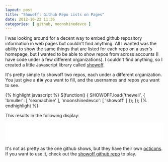 ```yaml
---
layout: post
title: "Showoff: Github Repo Lists on Pages"
date: 2012-10-22 11:36
categories: [ github, moonshinedevco ]
---
```

I was looking around for a decent way to embed github repository information in web pages but couldn't find anything.  All I wanted was the ability to show the same things that are listed for each repo on a user's homepage, but I wanted to be able to show repos from across accounts (I have code under a few different organizations).  I couldn't find anything, so I created a little Javascript library called [showoff](http://github.com/moonshinedevco/showoff).

It's pretty simple to showoff two repos, each under a different organization.  You just give a **div** you want to fill, and the usernames and repos you want to see.

{% highlight javascript %}
$(function() { 
  SHOWOFF.load('thewell', { 
      'bmuller': [ 'sexmachine' ], 
      'moonshinedevco': [ 'showoff' ] 
    }); 
});
{% endhighlight %}

This results in the following display:

<div id="thewell" style="background-color: #fff; padding: 30px; width: auto;">
</div>

It's not as pretty as the one github shows, but they have their own [octicons](https://github.com/blog/1106-say-hello-to-octicons).  If you want to use it, check out the [showoff github repo](http://github.com/moonshinedevco/showoff) to play.

<script type="text/javascript">$(function() { SHOWOFF.load('thewell', { 'bmuller': [ 'sexmachine' ], 'moonshinedevco': [ 'showoff' ] }); });</script>

